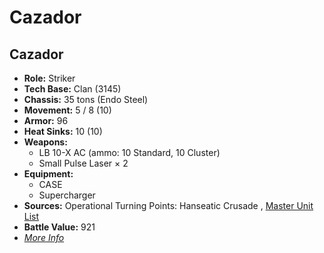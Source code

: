 # Cazador 

## Cazador 

- **Role:** Striker 
- **Tech Base:** Clan (3145) 
- **Chassis:** 35 tons (Endo Steel) 
- **Movement:** 5 / 8 (10) 
- **Armor:** 96 
- **Heat Sinks:** 10 (10) 
- **Weapons:** 
  - LB 10-X AC (ammo: 10 Standard, 10 Cluster) 
  - Small Pulse Laser × 2 
- **Equipment:** 
  - CASE 
  - Supercharger 
- **Sources:** Operational Turning Points: Hanseatic Crusade , [Master Unit List](http://masterunitlist.info/Unit/Details/7881) 
- **Battle Value:** 921 
- [*More Info*](cazador/cazador.md) 

